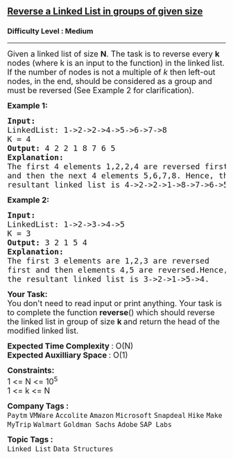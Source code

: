 <h2><a href="https://www.geeksforgeeks.org/problems/reverse-a-linked-list-in-groups-of-given-size/1?page=1&difficulty=Medium&status=unsolved&sortBy=submissions">Reverse a Linked List in groups of given size</a></h2><h3>Difficulty Level : Medium</h3><hr><div class="problems_problem_content__Xm_eO"><p><span style="font-size: 18px;">Given a linked list of size <strong>N</strong>. The task is to reverse every <strong>k</strong> nodes (where k is an input to the function) in the linked list. If the number of nodes is not a multiple of&nbsp;<em>k</em>&nbsp;then left-out nodes, in the end, should be considered as a group and must be&nbsp;reversed (See Example 2 for clarification).</span></p>
<p><span style="font-size: 18px;"><strong>Example 1:</strong></span></p>
<pre><span style="font-size: 18px;"><strong>Input:
</strong>LinkedList: 1-&gt;2-&gt;2-&gt;4-&gt;5-&gt;6-&gt;7-&gt;8
K = 4
<strong>Output: </strong>4&nbsp;2&nbsp;2&nbsp;1&nbsp;8&nbsp;7&nbsp;6&nbsp;5 
<strong>Explanation:</strong> 
The first 4 elements 1,2,2,4 are reversed first 
and then the next 4 elements 5,6,7,8. Hence, the 
resultant linked list is 4-&gt;2-&gt;2-&gt;1-&gt;8-&gt;7-&gt;6-&gt;5.</span>
</pre>
<p><span style="font-size: 18px;"><strong>Example 2:</strong></span></p>
<pre><span style="font-size: 18px;"><strong>Input:
</strong>LinkedList: 1-&gt;2-&gt;3-&gt;4-&gt;5
K = 3
<strong>Output: </strong>3 2 1 5 4 
<strong>Explanation: </strong>
The first 3 elements are 1,2,3 are reversed 
first and then elements 4,5 are reversed.Hence, 
the resultant linked list is 3-&gt;2-&gt;1-&gt;5-&gt;4.</span>
</pre>
<p><span style="font-size: 18px;"><strong>Your Task:</strong><br>You don't need to read input or print anything. Your task is to complete the function&nbsp;<strong>reverse</strong>() which should reverse the linked list in group of size <strong>k&nbsp;</strong>and return the head of the modified linked list.</span></p>
<p><span style="font-size: 18px;"><strong>Expected Time Complexity </strong>: O(N)<br><strong>Expected Auxilliary Space </strong>: O(1)</span></p>
<div><span style="font-size: 18px;"><strong>Constraints:</strong></span></div>
<div><span style="font-size: 18px;">1 &lt;= N &lt;= 10<sup>5</sup></span><br><span style="font-size: 18px;">1 &lt;= k &lt;= N</span></div></div><p><span style=font-size:18px><strong>Company Tags : </strong><br><code>Paytm</code>&nbsp;<code>VMWare</code>&nbsp;<code>Accolite</code>&nbsp;<code>Amazon</code>&nbsp;<code>Microsoft</code>&nbsp;<code>Snapdeal</code>&nbsp;<code>Hike</code>&nbsp;<code>MakeMyTrip</code>&nbsp;<code>Walmart</code>&nbsp;<code>Goldman Sachs</code>&nbsp;<code>Adobe</code>&nbsp;<code>SAP Labs</code>&nbsp;<br><p><span style=font-size:18px><strong>Topic Tags : </strong><br><code>Linked List</code>&nbsp;<code>Data Structures</code>&nbsp;